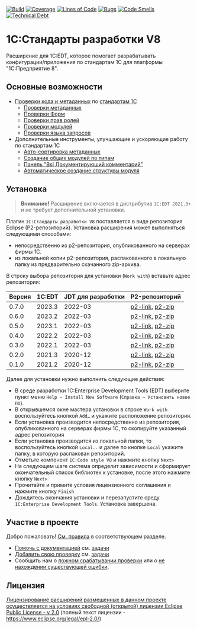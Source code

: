 [![Build](https://github.com/1C-Company/v8-code-style/workflows/CI/badge.svg)](https://github.com/1C-Company/v8-code-style/actions)
[![Coverage](https://sonarcloud.io/api/project_badges/measure?project=1C-Company_v8-code-style&metric=coverage)](https://sonarcloud.io/dashboard?id=1C-Company_v8-code-style)
[![Lines of Code](https://sonarcloud.io/api/project_badges/measure?project=1C-Company_v8-code-style&metric=ncloc)](https://sonarcloud.io/dashboard?id=1C-Company_v8-code-style)
[![Bugs](https://sonarcloud.io/api/project_badges/measure?project=1C-Company_v8-code-style&metric=bugs)](https://sonarcloud.io/dashboard?id=1C-Company_v8-code-style)
[![Code Smells](https://sonarcloud.io/api/project_badges/measure?project=1C-Company_v8-code-style&metric=code_smells)](https://sonarcloud.io/dashboard?id=1C-Company_v8-code-style)
[![Technical Debt](https://sonarcloud.io/api/project_badges/measure?project=1C-Company_v8-code-style&metric=sqale_index)](https://sonarcloud.io/dashboard?id=1C-Company_v8-code-style)

# 1С:Стандарты разработки V8

Расширение для 1C:EDT, которое помогает разрабатывать конфигурации/приложения по стандартам 1С для платформы "1С:Предприятие 8".

## Основные возможности

- [Проверки кода и метаданных](docs/checks/readme.md) по [стандартам 1С](https://its.1c.ru/db/v8std)
   - [Проверки метаданных](docs/checks/md.md)
   - [Проверки Форм](docs/checks/form.md)
   - [Проверки прав ролей](docs/checks/right.md)
   - [Проверки модулей](docs/checks/bsl.md)
   - [Проверки языка запросов](docs/checks/ql.md)
- Дополнительные инструменты, улучшающие и ускоряющие работу по стандартам 1С
   - [Авто-сортировка метаданных](docs/tools/autosort.md)
   - [Создание общих модулей по типам](docs/tools/common-module-types.md)
   - [Панель "Bsl Документирующий комментарий"](docs/tools/bsl-doc-comment-view.md)
   - [Автоматическое создание структуры модуля](docs/tools/module-structure.md)



## Установка

> **Внимание!** Расширение включается в дистрибутив `1C:EDT 2021.3+` и не требует дополнительной установки.


Плагин `1С:Стандарты разработки V8` поставляется в виде репозитория Eclipse (P2-репозиторий). Установка расширения может выполняться следующими способами:

- непосредственно из p2-репозитория, опубликованного на серверах фирмы 1С.
- из локальной копии p2-репозитория, распакованного в локальную папку из предварительно скачанного zip-архива.

В строку выбора репозитория  для установки (`Work with`) вставьте адрес репозитория:

| Версия | 1C:EDT | JDT для разработки | P2-репозиторий |
|--------|--------|--------------------|----------------|
| 0.7.0  | 2023.3 | 2022-03 | [p2-link](https://edt.1c.ru/downloads/releases/plugins/v8-code-style/edt-2023.3/0.7.0/repo/), [p2-zip](https://edt.1c.ru/downloads/releases/plugins/v8-code-style/edt-2023.3/0.7.0/repo.zip) |
| 0.6.0  | 2023.2 | 2022-03 | [p2-link](https://edt.1c.ru/downloads/releases/plugins/v8-code-style/edt-2023.2/0.6.0/repo/), [p2-zip](https://edt.1c.ru/downloads/releases/plugins/v8-code-style/edt-2023.2/0.6.0/repo.zip) |
| 0.5.0  | 2023.1 | 2022-03 | [p2-link](https://edt.1c.ru/downloads/releases/plugins/v8-code-style/edt-2023.1/0.5.0/repo/), [p2-zip](https://edt.1c.ru/downloads/releases/plugins/v8-code-style/edt-2023.1/0.5.0/repo.zip) |
| 0.4.0  | 2022.2 | 2022-03 | [p2-link](https://edt.1c.ru/downloads/releases/plugins/v8-code-style/edt-2022.2/0.4.0/repo/), [p2-zip](https://edt.1c.ru/downloads/releases/plugins/v8-code-style/edt-2022.2/0.4.0/repo.zip) |
| 0.3.0  | 2022.1 | 2022-03 | [p2-link](https://edt.1c.ru/downloads/releases/plugins/v8-code-style/edt-2022.1/0.3.0/repo/), [p2-zip](https://edt.1c.ru/downloads/releases/plugins/v8-code-style/edt-2022.1/0.3.0/repo.zip) |
| 0.2.0  | 2021.3 | 2020-12 | [p2-link](https://edt.1c.ru/downloads/releases/plugins/v8-code-style/edt-2021.3/0.2.0/repo/), [p2-zip](https://edt.1c.ru/downloads/releases/plugins/v8-code-style/edt-2021.3/0.2.0/repo.zip) |
| 0.1.0  | 2021.2 | 2020-12 | [p2-link](https://edt.1c.ru/downloads/releases/plugins/v8-code-style/edt-2021.2/0.1.0/repo/), [p2-zip](https://edt.1c.ru/downloads/releases/plugins/v8-code-style/edt-2021.2/0.1.0/repo.zip) |


Далее для установки нужно выполнить следующие действия:

- В среде разработки 1C:Enterprise Development Tools (EDT) выберите пункт меню `Help – Install New Software` (`Справка – Установить новое ПО`).
- В открывшемся окне мастера установки в строке `Work with` воспользуйтесь кнопкой `Add…` и укажите расположение репозитория.
- Если установка производится непосредственно из репозитория, опубликованного на серверах фирмы 1С, то скопируйте указанный адрес репозитория
- Если установка производится из локальной папки, то воспользуйтесь кнопкой `Local..` и далее по кнопке `Local` укажите папку, в которую распакован репозиторий.
- Отметьте компонент `1C:Code style V8` и нажмите кнопку `Next>`
- На следующем шаге система определит зависимости и сформирует окончательный список библиотек к установке, после этого нажмите кнопку `Next>`
- Прочитайте и примите условия лицензионного соглашения и нажмите кнопку `Finish`
- Дождитесь окончания установки и перезапустите среду `1C:Enterprise Development Tools`. Установка завершена.


## Участие в проекте

Добро пожаловать! [См. правила](CONTRIBUTING.md) в соответствующем разделе.
- [Помочь с документацией](docs/contributing/documentation.md) см. [задачи](https://github.com/1C-Company/v8-code-style/labels/documentation)
- [Добавить свою проверку](docs/contributing/readme.md) см. [задачи](https://github.com/1C-Company/v8-code-style/labels/good%20first%20issue)
- Сообщить нам о [ложном срабатывании проверки](https://github.com/1C-Company/v8-code-style/issues/new?assignees=&labels=standards,bug&template=check_false.md&title=Ложное+срабатывание+проверки%3A+%3Cкод+проверки%3E) или о [не нахождении существующей ошибки](https://github.com/1C-Company/v8-code-style/issues/new?assignees=&labels=standards,bug&template=check_not_found.md&title=Проверка%3A+%3Cкод+проверки%3E+не+находит+ошибку).


## Лицензия

[Лицензирование расширений размещенных в данном проекте осуществляется на условиях свободной (открытой) лицензии Eclipse Public License - v 2.0](docs/contributing/licensing.md) (полный текст лицензии - https://www.eclipse.org/legal/epl-2.0/)
